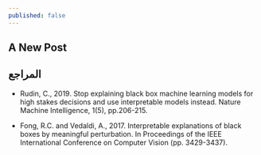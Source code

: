 ```yaml
---
published: false
---
```

## A New Post





## المراجع
- Rudin, C., 2019. Stop explaining black box machine learning models for high stakes decisions and use interpretable models instead. Nature Machine Intelligence, 1(5), pp.206-215.

- Fong, R.C. and Vedaldi, A., 2017. Interpretable explanations of black boxes by meaningful perturbation. In Proceedings of the IEEE International Conference on Computer Vision (pp. 3429-3437).

